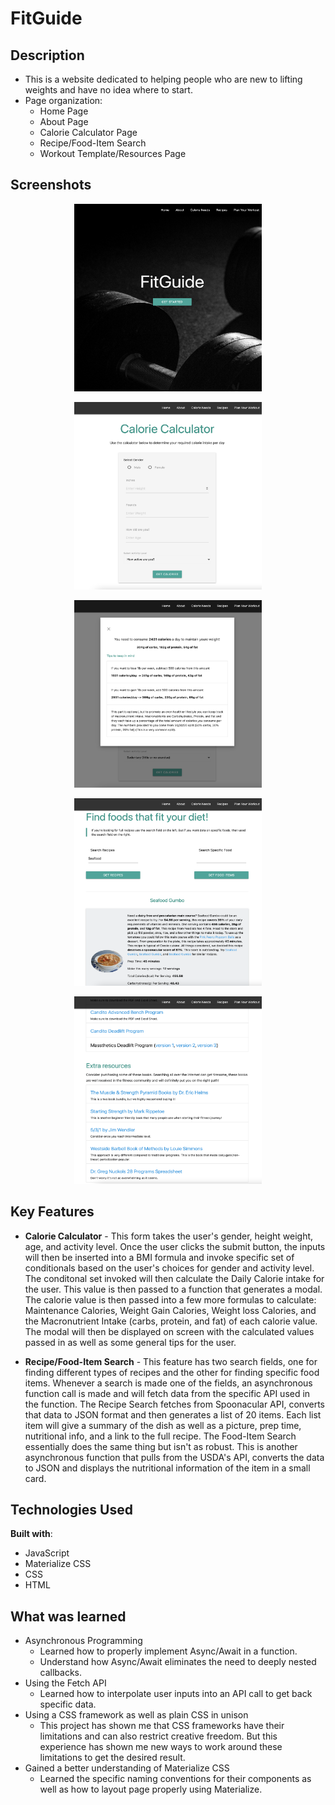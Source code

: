 # FitGuide

## Description

- This is a website dedicated to helping people who are new to lifting weights and have no idea where to start.
- Page organization:
  - Home Page
  - About Page
  - Calorie Calculator Page
  - Recipe/Food-Item Search
  - Workout Template/Resources Page

## Screenshots

<p align="center">
  <img src="/assets/pictures/readme-photos/home-page.png" height="300" width="300">
</p>
<p align="center">
  <img src="/assets/pictures/readme-photos/calculator-page.png" height="300" width="300">
</p>
<p align="center">
  <img src="/assets/pictures/readme-photos/modal.png" height="300" width="300">
</p>
<p align="center">
  <img src="/assets/pictures/readme-photos/recipe-page2.png" height="300" width="300">
</p>
<p align="center">
  <img src="/assets/pictures/readme-photos/resources-page3.png" height="300" width="300">
</p>

## Key Features

- **Calorie Calculator** - This form takes the user's gender, height weight, age, and activity level. Once the user clicks the submit button, the inputs will then be inserted into a BMI formula and invoke specific set of conditionals based on the user's choices for gender and activity level. The conditonal set invoked will then calculate the Daily Calorie intake for the user. This value is then passed to a function that generates a modal. The calorie value is then passed into a few more formulas to calculate: Maintenance Calories, Weight Gain Calories, Weight loss Calories, and the Macronutrient Intake (carbs, protein, and fat) of each calorie value. The modal will then be displayed on screen with the calculated values passed in as well as some general tips for the user.

- **Recipe/Food-Item Search** - This feature has two search fields, one for finding different types of recipes and the other for finding specific food items. Whenever a search is made one of the fields, an asynchronous function call is made and will fetch data from the specific API used in the function. The Recipe Search fetches from Spoonacular API, converts that data to JSON format and then generates a list of 20 items. Each list item will give a summary of the dish as well as a picture, prep time, nutritional info, and a link to the full recipe. The Food-Item Search essentially does the same thing but isn't as robust. This is another asynchronous function that pulls from the USDA's API, converts the data to JSON and displays the nutritional information of the item in a small card.

## Technologies Used

**Built with**:

- JavaScript
- Materialize CSS
- CSS
- HTML

## What was learned

- Asynchronous Programming
  - Learned how to properly implement Async/Await in a function.
  - Understand how Async/Await eliminates the need to deeply nested callbacks.
- Using the Fetch API
  - Learned how to interpolate user inputs into an API call to get back specific data.
- Using a CSS framework as well as plain CSS in unison
  - This project has shown me that CSS frameworks have their limitations and can also restrict creative freedom. But this experience has shown me new ways to work around these limitations to get the desired result.
- Gained a better understanding of Materialize CSS
  - Learned the specific naming conventions for their components as well as how to layout page properly using Materialize.
